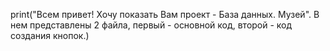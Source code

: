 print("Всем привет! Хочу показать Вам проект - База данных. Музей". В нем представлены 2 файла, первый - основной код, второй - код создания кнопок.)
